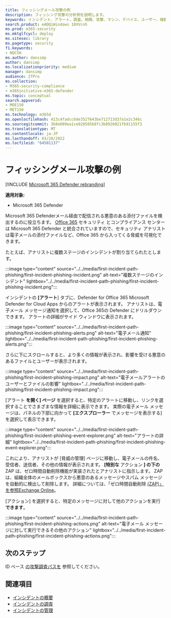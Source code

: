 ```yaml
---
title: フィッシングメール攻撃の例
description: フィッシング攻撃の分析例を説明します。
keywords: インシデント、アラート、調査、相関、攻撃、マシン、デバイス、ユーザー、複数の ID、ID、メールボックス、メール、365、Microsoft、M365
search.product: eADQiWindows 10XVcnh
ms.prod: m365-security
ms.mktglfcycl: deploy
ms.sitesec: library
ms.pagetype: security
f1.keywords:
- NOCSH
ms.author: dansimp
author: dansimp
ms.localizationpriority: medium
manager: dansimp
audience: ITPro
ms.collection:
- M365-security-compliance
- m365initiative-m365-defender
ms.topic: conceptual
search.appverid:
- MOE150
- MET150
ms.technology: m365d
ms.openlocfilehash: 413c4fadcc6de3527643be712713d37a1e2c346c
ms.sourcegitcommit: 3b8e009ea1ce928505b8fc3b8926021fb91155f3
ms.translationtype: MT
ms.contentlocale: ja-JP
ms.lasthandoff: 03/28/2022
ms.locfileid: "64501137"
---
```

# <a name="example-of-a-phishing-email-attack"></a>フィッシングメール攻撃の例

[!INCLUDE [Microsoft 365 Defender rebranding](../includes/microsoft-defender.md)]

**適用対象:**
- Microsoft 365 Defender

Microsoft 365 Defenderメール経由で配信される悪意のある添付ファイルを検出するのに役立ちます。 [Office 365](https://protection.office.com/) セキュリティ とコンプライアンス センターは Microsoft 365 Defender と統合されていますので、セキュリティ アナリストは電子メールの添付ファイルなど、Office 365 から入ってくる脅威を可視化できます。

たとえば、アナリストに複数ステージのインシデントが割り当てられたとします。
 
:::image type="content" source="../../media/first-incident-path-phishing/first-incident-phishing-incident.png" alt-text="複数ステージのインシデント" lightbox="../../media/first-incident-path-phishing/first-incident-phishing-incident.png":::

インシデントの **[アラート**] タブに、Defender for Office 365 Microsoft Defender for Cloud Apps からのアラートが表示されます。 アナリストは、電子メール メッセージ通知を選択して、Office 365の Defender にドリルダウンできます。 アラートの詳細がサイド ウィンドウに表示されます。

:::image type="content" source="../../media/first-incident-path-phishing/first-incident-phishing-alerts.png" alt-text="電子メール通知" lightbox="../../media/first-incident-path-phishing/first-incident-phishing-alerts.png":::
 
さらに下にスクロールすると、より多くの情報が表示され、影響を受ける悪意のあるファイルとユーザーが表示されます。

:::image type="content" source="../../media/first-incident-path-phishing/first-incident-phishing-impact.png" alt-text="電子メールアラートのユーザーとファイルの影響" lightbox="../../media/first-incident-path-phishing/first-incident-phishing-impact.png":::
  
[アラート **を開く] ページ** を選択すると、特定のアラートに移動し、リンクを選択することでさまざまな情報を詳細に表示できます。 実際の電子メール メッセージは、パネルの下部に向かって **[エクスプローラー** でメッセージを表示する] を選択して表示できます。
 
:::image type="content" source="../../media/first-incident-path-phishing/first-incident-phishing-event-explorer.png" alt-text="アラートの詳細" lightbox="../../media/first-incident-path-phishing/first-incident-phishing-event-explorer.png"::: 

これにより、アナリストが [脅威の管理] ページに移動し、電子メールの件名、受信者、送信者、その他の情報が表示されます。 **[特別な** アクション **] の下の** ZAP は、ゼロ時間自動削除機能が実装されたとアナリストに指示します。 ZAP は、組織全体のメールボックスから悪意のあるメッセージやスパム メッセージを自動的に検出して削除します。 詳細については、「ゼロ時間自動削除 [(ZAP)」を参照Exchange Online](../office-365-security/zero-hour-auto-purge.md)。

[アクション] を選択すると、特定のメッセージに対して他のアクションを実行 **できます**。 
 
:::image type="content" source="../../media/first-incident-path-phishing/first-incident-phishing-actions.png" alt-text="電子メール メッセージに対して実行できるその他のアクション" lightbox="../../media/first-incident-path-phishing/first-incident-phishing-actions.png"::: 

## <a name="next-step"></a>次のステップ

ID ベース [の攻撃調査パスを](first-incident-path-identity.md) 参照してください。

## <a name="see-also"></a>関連項目

- [インシデントの概要](incidents-overview.md)
- [インシデントの調査](investigate-incidents.md)
- [インシデントの管理](manage-incidents.md)
